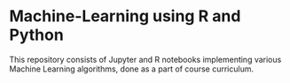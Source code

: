 # Machine-Learning using R and Python

This repository consists of Jupyter and R notebooks implementing various Machine Learning algorithms, done as a part of course curriculum.


